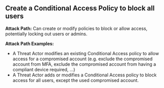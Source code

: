 ## Create a Conditional Access Policy to block all users

**Attack Path:** Can create or modify policies to block or allow access, potentially locking out users or admins.

**Attack Path Examples:** 
- A Threat Actor modifies an existing Conditional Access policy to allow access for a compromised account (e.g. exclude the compromised account from MFA, exclude the compromised account from having a compliant device required, ...)
- A Threat Actor adds or modifies a Conditional Access policy to block access for all users, except the used compromised account.